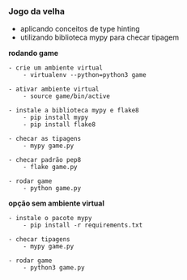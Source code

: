 ### Jogo da velha 
- aplicando conceitos de type hinting
- utilizando biblioteca mypy para checar tipagem

**rodando game**

    - crie um ambiente virtual
        - virtualenv --python=python3 game
    
    - ativar ambiente virtual
        - source game/bin/active

    - instale a biblioteca mypy e flake8
        - pip install mypy
        - pip install flake8

    - checar as tipagens
        - mypy game.py
    
    - checar padrão pep8
        - flake game.py
    
    - rodar game
        - python game.py

**opção sem ambiente virtual**

    - instale o pacote mypy
        - pip install -r requirements.txt

    - checar tipagens
        - mypy game.py
        
    - rodar game
        - python3 game.py
